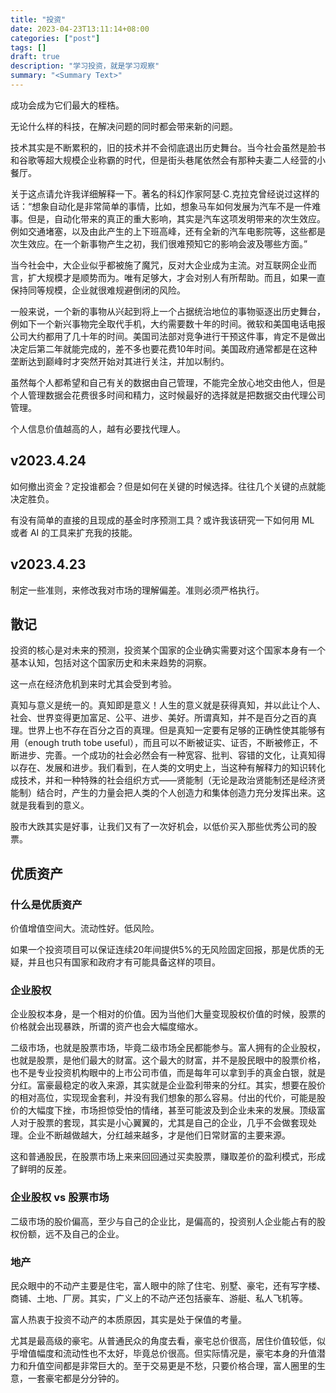 ```yaml
---
title: "投资"
date: 2023-04-23T13:11:14+08:00
categories: ["post"]
tags: []
draft: true
description: "学习投资，就是学习观察"
summary: "<Summary Text>"
---
```


成功会成为它们最大的桎梏。

无论什么样的科技，在解决问题的同时都会带来新的问题。

技术其实是不断累积的，旧的技术并不会彻底退出历史舞台。当今社会虽然是脸书和谷歌等超大规模企业称霸的时代，但是街头巷尾依然会有那种夫妻二人经营的小餐厅。

关于这点请允许我详细解释一下。著名的科幻作家阿瑟·C.克拉克曾经说过这样的话：“想象自动化是非常简单的事情，比如，想象马车如何发展为汽车不是一件难事。但是，自动化带来的真正的重大影响，其实是汽车这项发明带来的次生效应。例如交通堵塞，以及由此产生的上下班高峰，还有全新的汽车电影院等，这些都是次生效应。在一个新事物产生之初，我们很难预知它的影响会波及哪些方面。”

当今社会中，大企业似乎都被施了魔咒，反对大企业成为主流。对互联网企业而言，扩大规模才是顺势而为。唯有足够大，才会对别人有所帮助。而且，如果一直保持同等规模，企业就很难规避倒闭的风险。

一般来说，一个新的事物从兴起到将上一个占据统治地位的事物驱逐出历史舞台，例如下一个新兴事物完全取代手机，大约需要数十年的时间。微软和美国电话电报公司大约都用了几十年的时间。美国司法部对竞争进行干预这件事，肯定不是做出决定后第二年就能完成的，差不多也要花费10年时间。美国政府通常都是在这种垄断达到巅峰时才突然开始对其进行关注，并加以制约。

虽然每个人都希望和自己有关的数据由自己管理，不能完全放心地交由他人，但是个人管理数据会花费很多时间和精力，这时候最好的选择就是把数据交由代理公司管理。

个人信息价值越高的人，越有必要找代理人。

## v2023.4.24

如何撤出资金？定投谁都会？但是如何在关键的时候选择。往往几个关键的点就能决定胜负。

有没有简单的直接的且现成的基金时序预测工具？或许我该研究一下如何用 ML 或者 AI 的工具来扩充我的技能。

## v2023.4.23

制定一些准则，来修改我对市场的理解偏差。准则必须严格执行。

## 散记

投资的核心是对未来的预测，投资某个国家的企业确实需要对这个国家本身有一个基本认知，包括对这个国家历史和未来趋势的洞察。

这一点在经济危机到来时尤其会受到考验。

真知与意义是统一的。真知即是意义！人生的意义就是获得真知，并以此让个人、社会、世界变得更加富足、公平、进步、美好。所谓真知，并不是百分之百的真理。世界上也不存在百分之百的真理。但是真知一定要有足够的正确性使其能够有用（enough truth tobe useful），而且可以不断被证实、证否，不断被修正，不断进步、完善。一个成功的社会必然会有一种宽容、批判、容错的文化，让真知得以存在、发展和进步。我们看到，在人类的文明史上，当这种有解释力的知识转化成技术，并和一种特殊的社会组织方式——贤能制（无论是政治贤能制还是经济贤能制）结合时，产生的力量会把人类的个人创造力和集体创造力充分发挥出来。这就是我看到的意义。

股市大跌其实是好事，让我们又有了一次好机会，以低价买入那些优秀公司的股票。

## 优质资产

### 什么是优质资产

价值增值空间大。流动性好。低风险。

如果一个投资项目可以保证连续20年间提供5%的无风险固定回报，那是优质的无疑，并且也只有国家和政府才有可能具备这样的项目。

### 企业股权

企业股权本身，是一个相对的价值。因为当他们大量变现股权价值的时候，股票的价格就会出现暴跌，所谓的资产也会大幅度缩水。

二级市场，也就是股票市场，毕竟二级市场全民都能参与。富人拥有的企业股权，也就是股票，是他们最大的财富。这个最大的财富，并不是股民眼中的股票价格，也不是专业投资机构眼中的上市公司市值，而是每年可以拿到手的真金白银，就是分红。富豪最稳定的收入来源，其实就是企业盈利带来的分红。其实，想要在股价的相对高位，实现现金套利，并没有我们想象的那么容易。付出的代价，可能是股价的大幅度下挫，市场担惊受怕的情绪，甚至可能波及到企业未来的发展。顶级富人对于股票的套现，其实是小心翼翼的，尤其是自己的企业，几乎不会做套现处理。企业不断越做越大，分红越来越多，才是他们日常财富的主要来源。

这和普通股民，在股票市场上来来回回通过买卖股票，赚取差价的盈利模式，形成了鲜明的反差。

### 企业股权 vs 股票市场

二级市场的股价偏高，至少与自己的企业比，是偏高的，投资别人企业能占有的股权份额，远不及自己的企业。

### 地产

民众眼中的不动产主要是住宅，富人眼中的除了住宅、别墅、豪宅，还有写字楼、商铺、土地、厂房。其实，广义上的不动产还包括豪车、游艇、私人飞机等。

富人热衷于投资不动产的本质原因，其实是处于保值的考量。

尤其是最高级的豪宅。从普通民众的角度去看，豪宅总价很高，居住价值较低，似乎增值幅度和流动性也不太好，毕竟总价很高。但实际情况是，豪宅本身的升值潜力和升值空间都是非常巨大的。至于交易更是不愁，只要价格合理，富人圈里的生意，一套豪宅都是分分钟的。

